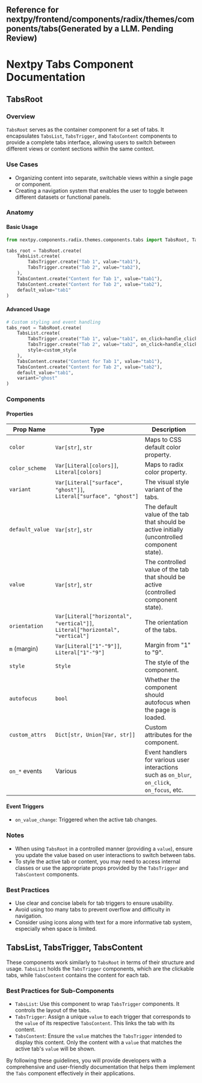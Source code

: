 ##  Reference for nextpy/frontend/components/radix/themes/components/tabs(Generated by a LLM. Pending Review)

# Nextpy Tabs Component Documentation

## TabsRoot

### Overview

`TabsRoot` serves as the container component for a set of tabs. It encapsulates `TabsList`, `TabsTrigger`, and `TabsContent` components to provide a complete tabs interface, allowing users to switch between different views or content sections within the same context.

### Use Cases

- Organizing content into separate, switchable views within a single page or component.
- Creating a navigation system that enables the user to toggle between different datasets or functional panels.

### Anatomy

#### Basic Usage

```python
from nextpy.components.radix.themes.components.tabs import TabsRoot, TabsList, TabsTrigger, TabsContent

tabs_root = TabsRoot.create(
    TabsList.create(
        TabsTrigger.create("Tab 1", value="tab1"),
        TabsTrigger.create("Tab 2", value="tab2"),
    ),
    TabsContent.create("Content for Tab 1", value="tab1"),
    TabsContent.create("Content for Tab 2", value="tab2"),
    default_value="tab1"
)
```

#### Advanced Usage

```python
# Custom styling and event handling
tabs_root = TabsRoot.create(
    TabsList.create(
        TabsTrigger.create("Tab 1", value="tab1", on_click=handle_click),
        TabsTrigger.create("Tab 2", value="tab2", on_click=handle_click),
        style=custom_style
    ),
    TabsContent.create("Content for Tab 1", value="tab1"),
    TabsContent.create("Content for Tab 2", value="tab2"),
    default_value="tab1",
    variant="ghost"
)
```

### Components

#### Properties

| Prop Name        | Type                                         | Description                                                                                         |
|------------------|----------------------------------------------|-----------------------------------------------------------------------------------------------------|
| `color`          | `Var[str]`, `str`                            | Maps to CSS default color property.                                                                 |
| `color_scheme`   | `Var[Literal[colors]]`, `Literal[colors]`    | Maps to radix color property.                                                                       |
| `variant`        | `Var[Literal["surface", "ghost"]]`, `Literal["surface", "ghost"]` | The visual style variant of the tabs.                                                               |
| `default_value`  | `Var[str]`, `str`                            | The default value of the tab that should be active initially (uncontrolled component state).        |
| `value`          | `Var[str]`, `str`                            | The controlled value of the tab that should be active (controlled component state).                 |
| `orientation`    | `Var[Literal["horizontal", "vertical"]]`, `Literal["horizontal", "vertical"]` | The orientation of the tabs.                |
| `m` (margin)     | `Var[Literal["1"-"9"]]`, `Literal["1"-"9"]` | Margin from "1" to "9".                                                                             |
| `style`          | `Style`                                      | The style of the component.                                                                         |
| `autofocus`      | `bool`                                       | Whether the component should autofocus when the page is loaded.                                     |
| `custom_attrs`   | `Dict[str, Union[Var, str]]`                 | Custom attributes for the component.                                                               |
| `on_*` events    | Various                                      | Event handlers for various user interactions such as `on_blur`, `on_click`, `on_focus`, etc.       |

#### Event Triggers

- `on_value_change`: Triggered when the active tab changes.

### Notes

- When using `TabsRoot` in a controlled manner (providing a `value`), ensure you update the value based on user interactions to switch between tabs.
- To style the active tab or content, you may need to access internal classes or use the appropriate props provided by the `TabsTrigger` and `TabsContent` components.

### Best Practices

- Use clear and concise labels for tab triggers to ensure usability.
- Avoid using too many tabs to prevent overflow and difficulty in navigation.
- Consider using icons along with text for a more informative tab system, especially when space is limited.

## TabsList, TabsTrigger, TabsContent

These components work similarly to `TabsRoot` in terms of their structure and usage. `TabsList` holds the `TabsTrigger` components, which are the clickable tabs, while `TabsContent` contains the content for each tab.

### Best Practices for Sub-Components

- `TabsList`: Use this component to wrap `TabsTrigger` components. It controls the layout of the tabs.
- `TabsTrigger`: Assign a unique `value` to each trigger that corresponds to the `value` of its respective `TabsContent`. This links the tab with its content.
- `TabsContent`: Ensure the `value` matches the `TabsTrigger` intended to display this content. Only the content with a `value` that matches the active tab's `value` will be shown.

By following these guidelines, you will provide developers with a comprehensive and user-friendly documentation that helps them implement the `Tabs` component effectively in their applications.